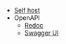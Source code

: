* [Self host](containers.md)
* OpenAPI
  * [Redoc](openapi/redoc.html ':ignore')
  * [Swagger UI](openapi/swagger-ui.html ':ignore')
